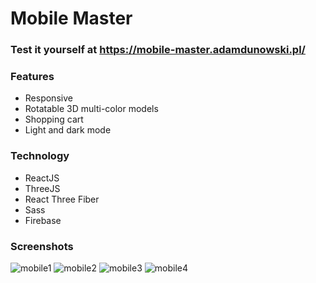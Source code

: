# Mobile Master
### Test it yourself at https://mobile-master.adamdunowski.pl/


### Features
- Responsive
- Rotatable 3D multi-color models
- Shopping cart
- Light and dark mode

### Technology
- ReactJS
- ThreeJS
- React Three Fiber
- Sass
- Firebase

### Screenshots
![mobile1](https://user-images.githubusercontent.com/70273104/232027066-ade8c6c7-c1b9-49a7-a1d3-f5becc7d4dde.jpg)
![mobile2](https://user-images.githubusercontent.com/70273104/232027072-e8634336-f890-42d8-9ce5-20bfd771920f.jpg)
![mobile3](https://user-images.githubusercontent.com/70273104/232027074-94ded635-97d5-460c-bc14-91bda00dabc2.jpg)
![mobile4](https://user-images.githubusercontent.com/70273104/232027243-d9aa68b1-e5ff-4d36-9998-fbb9d3f217cf.jpg)
